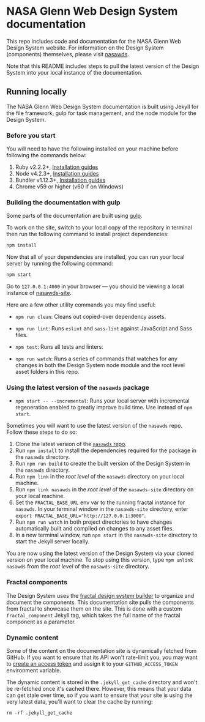 # NASA Glenn Web Design System documentation

This repo includes code and documentation for the NASA Glenn Web Design System website. For information on the Design System (components) themselves, please visit [nasawds](https://github.com/bruffridge/nasawds).

Note that this README includes steps to pull the latest version of the Design System into your local instance of the documentation.

## Running locally

The NASA Glenn Web Design System documentation is built using Jekyll for the file framework, gulp for task management, and the node module for the Design System.

### Before you start

You will need to have the following installed on your machine before following the commands below:

1. Ruby v2.2.2+, [Installation guides](https://www.ruby-lang.org/en/documentation/installation/)
1. Node v4.2.3+, [Installation guides](https://nodejs.org/en/download/)
1. Bundler v1.12.3+, [Installation guides](http://bundler.io/v1.13/guides/using_bundler_in_application.html#getting-started---installing-bundler-and-bundle-init)
1. Chrome v59 or higher (v60 if on Windows)

### Building the documentation with gulp

Some parts of the documentation are built using [gulp](http://gulpjs.com/).

To work on the site, switch to your local copy of the repository in terminal then run the following command to install project dependencies:

```sh
npm install
```

Now that all of your dependencies are installed, you can run your local server by running the following command:

```sh
npm start
```

Go to `127.0.0.1:4000` in your browser — you should be viewing a local instance of [nasawds-site](https://bruffridge.github.io/nasawds-site).

Here are a few other utility commands you may find useful:

- `npm run clean`: Cleans out copied-over dependency assets.

- `npm run lint`: Runs `eslint` and `sass-lint` against JavaScript and Sass files.

- `npm test`: Runs all tests and linters.

- `npm run watch`: Runs a series of commands that watches for any changes in both the Design System node module and the root level asset folders in this repo.

### Using the latest version of the `nasawds` package
- `npm start -- --incremental`: Runs your local server with incremental regeneration enabled to greatly improve build time. Use instead of `npm start`.

Sometimes you will want to use the latest version of the `nasawds` repo. Follow these steps to do so:

1. Clone the latest version of the [`nasawds` repo](https://github.com/bruffridge/nasawds/tree/develop).
1. Run `npm install` to install the dependencies required for the package in the `nasawds` directory.
1. Run `npm run build` to create the built version of the Design System in the `nasawds` directory.
1. Run `npm link` in the _root level_ of the `nasawds` directory on your local machine.
1. Run `npm link nasawds` in the _root level_ of the `nasawds-site` directory on your local machine.
1. Set the `FRACTAL_BASE_URL` env var to the running fractal instance for `nasawds`. In your terminal window in the `nasawds-site` directory, enter `export FRACTAL_BASE_URL="http://127.0.0.1:3000"`.
1. Run `npm run watch` in both project directories to have changes automatically built and compiled on changes to any asset files.
1. In a new terminal window, run `npm start` in the `nasawds-site` directory to start the Jekyll server locally.

You are now using the latest version of the Design System via your cloned version on your local machine. To stop using this version, type `npm unlink nasawds` from the _root level_ of the `nasawds-site` directory.

### Fractal components

The Design System uses the [fractal design system builder](http://fractal.build/) to organize and document the components. This documentation site pulls the components from fractal to showcase them on the site. This is done with a custom `fractal_component` Jekyll tag, which takes the full name of the fractal component as a parameter.

### Dynamic content

Some of the content on the documentation site is dynamically fetched from
GitHub. If you want to ensure that its API won't rate-limit you, you
may want to
[create an access token](https://github.com/blog/1509-personal-api-tokens)
and assign it to your `GITHUB_ACCESS_TOKEN` environment variable.

The dynamic content is stored in the `.jekyll_get_cache` directory and
won't be re-fetched once it's cached there. However, this means that your
data can get stale over time, so if you want to ensure that your site
is using the very latest data, you'll want to clear the cache by running:

```
rm -rf .jekyll_get_cache
```
